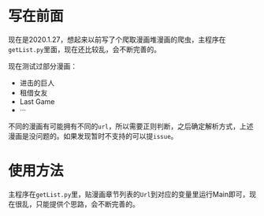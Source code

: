 # 写在前面

现在是2020.1.27，想起来以前写了个爬取漫画堆漫画的爬虫，主程序在`getList.py`里面，现在还比较乱，会不断完善的。

现在测试过部分漫画：

- 进击的巨人
- 租借女友
- Last Game
- ···

不同的漫画有可能拥有不同的`url`，所以需要正则判断，之后确定解析方式，上述漫画是没问题的。如果发现暂时不支持的可以提`issue`。

# 使用方法

主程序在`getList.py`里，贴漫画章节列表的`Url`到对应的变量里运行Main即可，现在很乱，只能提供个思路，会不断完善的。